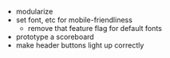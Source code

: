 * modularize
* set font, etc for mobile-friendliness
    * remove that feature flag for default fonts
* prototype a scoreboard
* make header buttons light up correctly